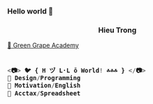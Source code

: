 ### Hello world 👋

<h3 align="center">Hieu Trong</h3>

<a href="https://sites.google.com/view/hieuacct202" target="_blank">💚 Green Grape Academy </a>


<h3 align="left">

```js
  
<📷> 🐦 { H ヅ L·L ō World! ☘️☘️☘️ } </📷>
💜 Design/Programming
💙 Motivation/English
💚 Acctax/Spreadsheet
  
```
  
</h3>

